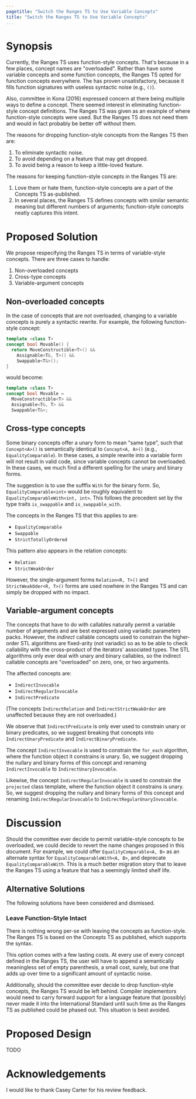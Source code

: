 ```yaml
---
pagetitle: "Switch the Ranges TS to Use Variable Concepts"
title: "Switch the Ranges TS to Use Variable Concepts"
...
```


# Synopsis

Currently, the Ranges TS uses function-style concepts. That's because in a few places, concept names
are "overloaded". Rather than have some variable concepts and some function concepts, the Ranges TS
opted for function concepts everywhere. The has proven unsatisfactory, because it fills function
signatures with useless syntactic noise (e.g., `()`).

Also, committee in Kona (2016) expressed concern at there being multiple ways to define a concept.
There seemed interest in eliminating function-style concept definitions. The Ranges TS was given as
an example of where function-style concepts were used. But the Ranges TS does not need them and
would in fact probably be better off without them.

The reasons for dropping function-style concepts from the Ranges TS then are:

1. To eliminate syntactic noise.
2. To avoid depending on a feature that may get dropped.
3. To avoid being a reason to keep a little-loved feature.

The reasons for keeping function-style concepts in the Ranges TS are:

1. Love them or hate them, function-style concepts are a part of the Concepts TS as-published.
2. In several places, the Ranges TS defines concepts with similar semantic meaning but different
numbers of arguments; function-style concepts neatly captures this intent.

# Proposed Solution

We propose respecifying the Ranges TS in terms of variable-style concepts. There are three cases
to handle:

1. Non-overloaded concepts
2. Cross-type concepts
3. Variable-argument concepts

## Non-overloaded concepts

In the case of concepts that are not overloaded, changing to a variable concepts is purely a
syntactic rewrite. For example, the following function-style concept:

```c++
template <class T>
concept bool Movable() {
  return MoveConstructible<T>() &&
    Assignable<T&, T>() &&
    Swappable<T&>();
}
```

would become:

```c++
template <class T>
concept bool Movable =
  MoveConstructible<T> &&
  Assignable<T&, T> &&
  Swappable<T&>;
```

## Cross-type concepts

Some binary concepts offer a unary form to mean "same type", such that `Concept<A>()` is
semantically identical to `Concept<A, A>()` (e.g., `EqualityComparable`). In these cases, a simple
rewrite into a variable form will not result in valid code, since variable concepts cannot be
overloaded. In these cases, we much find a different spelling for the unary and binary forms.

The suggestion is to use the sufffix `With` for the binary form. So, `EqualityComparable<int>` would
be roughly equivalent to `EqualityComparableWith<int, int>`. This follows the precedent set by the
type traits `is_swappable` and `is_swappable_with`.

The concepts in the Ranges TS that this applies to are:

- `EqualityComparable`
- `Swappable`
- `StrictTotallyOrdered`

This pattern also appears in the relation concepts:

- `Relation`
- `StrictWeakOrder`

However, the single-argument forms `Relation<R, T>()` and `StrictWeakOder<R, T>()` forms are used
nowhere in the Ranges TS and can simply be dropped with no impact.

## Variable-argument concepts

The concepts that have to do with callables naturally permit a variable number of arguments and
are best expressed using variadic parameters packs. However, the *indirect* callable concepts used
to constrain the higher-order STL algorithms are fixed-arity (not variadic) so as to be able to
check callability with the cross-product of the iterators' associated types. The STL algorithms
only ever deal with unary and binary callables, so the indirect callable concepts are "overloaded"
on zero, one, or two arguments.

The affected concepts are:

- `IndirectInvocable`
- `IndirectRegularInvocable`
- `IndirectPredicate`

(The concepts `IndirectRelation` and `IndirectStrictWeakOrder` are unaffected because they are not
overloaded.)

We observe that `IndirectPredicate` is only ever used to constrain unary or binary predicates, so
we suggest breaking that concepts into `IndirectUnaryPredicate` and `IndirectBinaryPredicate`.

The concept `IndirectInvocable` is used to constrain the `for_each` algorithm, where the function
object it constrains is unary. So, we suggest dropping the nullary and binary forms of this concept
and renaming `IndirectInvocable` to `IndirectUnaryInvocable`.

Likewise, the concept `IndirectRegularInvocable` is used to constrain the `projected` class
template, where the function object it constrains is unary. So, we suggest dropping the nullary and
binary forms of this concept and renaming `IndirectRegularInvocable` to
`IndirectRegularUnaryInvocable`.

# Discussion

Should the committee ever decide to permit variable-style concepts to be overloaded, we could
decide to revert the name changes proposed in this document. For example, we could offer
`EqualityComparable<A, B>` as an alternate syntax for `EqualityComparableWith<A, B>`, and deprecate
`EqualityComparableWith`. This is a much better migration story that to leave the Ranges TS using
a feature that has a seemingly limited shelf life.

## Alternative Solutions

The following solutions have been considered and dismissed.

### Leave Function-Style Intact

There is nothing wrong per-se with leaving the concepts as function-style. The Ranges TS
is based on the Concepts TS as published, which supports the syntax.

This option comes with a few lasting costs. At every use of every concept defined in the Ranges TS,
the user will have to append a semantically meaningless set of empty parenthesis, a small cost,
surely, but one that adds up over time to a significant amount of syntactic noise.

Additionally, should the committee ever decide to drop function-style concepts, the Ranges TS would
be left behind. Compiler implementors would need to carry forward support for a language feature
that (possibly) never made it into the International Standard until such time as the Ranges TS as
published could be phased out. This situation is best avoided.

# Proposed Design

TODO


# Acknowledgements

I would like to thank Casey Carter for his review feedback.
